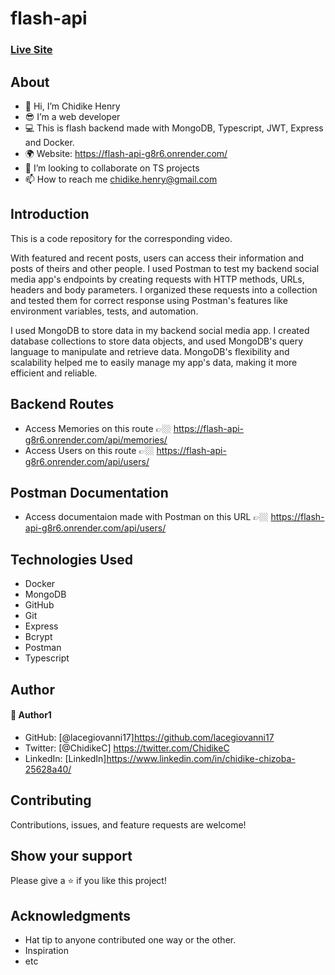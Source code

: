 # flash-api
### [Live Site](https://flash-api-g8r6.onrender.com/api/users/)


## About
* 👋 Hi, I’m Chidike Henry 
* 😎 I’m a web developer 
* 💻 This is flash backend made with MongoDB, Typescript, JWT, Express and Docker.
* 🌍 Website:  https://flash-api-g8r6.onrender.com/
* 💞️ I’m looking to collaborate on TS projects 
* 📫 How to reach me chidike.henry@gmail.com

## Introduction
This is a code repository for the corresponding video. 

With featured and recent posts, users can access their information and posts of theirs and other people. I used Postman to test my backend social media app's endpoints by creating requests with HTTP methods, URLs, headers and body parameters. I organized these requests into a collection and tested them for correct response using Postman's features like environment variables, tests, and automation.

I used MongoDB to store data in my backend social media app. I created database collections to store data objects, and used MongoDB's query language to manipulate and retrieve data. MongoDB's flexibility and scalability helped me to easily manage my app's data, making it more efficient and reliable.

## Backend Routes
* Access Memories on this route 👉🏼 https://flash-api-g8r6.onrender.com/api/memories/
* Access Users on this route 👉🏼 https://flash-api-g8r6.onrender.com/api/users/ 

## Postman Documentation
* Access documentaion made with Postman on this URL 👉🏼 https://flash-api-g8r6.onrender.com/api/users/ 

## Technologies Used
* Docker
* MongoDB
* GitHub
* Git
* Express
* Bcrypt
* Postman
* Typescript

## Author

#### 👤 Author1
- GitHub: [@lacegiovanni17]https://github.com/lacegiovanni17
- Twitter: [@ChidikeC] https://twitter.com/ChidikeC
- LinkedIn: [LinkedIn]https://www.linkedin.com/in/chidike-chizoba-25628a40/

## Contributing 
Contributions, issues, and feature requests are welcome!

## Show your support
Please give a ⭐️ if you like this project! 

## Acknowledgments
- Hat tip to anyone contributed one way or the other.
- Inspiration
- etc
